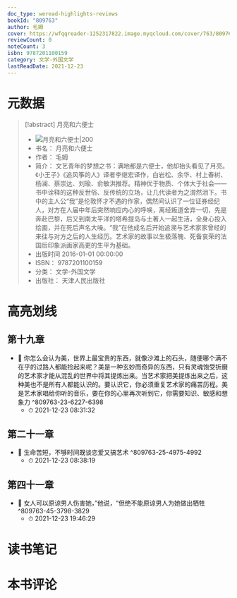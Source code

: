 ```yaml
---
doc_type: weread-highlights-reviews
bookId: "809763"
author: 毛姆
cover: https://wfqqreader-1252317822.image.myqcloud.com/cover/763/809763/t7_809763.jpg
reviewCount: 0
noteCount: 3
isbn: 9787201100159
category: 文学-外国文学
lastReadDate: 2021-12-23
---
```

# 元数据
> [!abstract] 月亮和六便士
> - ![ 月亮和六便士|200](https://wfqqreader-1252317822.image.myqcloud.com/cover/763/809763/t7_809763.jpg)
> - 书名： 月亮和六便士
> - 作者： 毛姆
> - 简介： 文艺青年的梦想之书：满地都是六便士，他却抬头看见了月亮。《小王子》《追风筝的人》译者李继宏译作，白岩松、余华、村上春树、杨澜、蔡崇达、刘瑜、俞敏洪推荐。精神优于物质、个体大于社会——书中诠释的这种反世俗、反传统的立场，让几代读者为之潸然泪下。书中的主人公“我”是伦敦怀才不遇的作家，偶然间认识了一位证券经纪人，对方在人届中年后突然响应内心的呼唤，离经叛道舍弃一切，先是奔赴巴黎，后又到南太平洋的塔希提岛与土著人一起生活，全身心投入绘画，并在死后声名大噪。“我”在他成名后开始追溯与艺术家家曾经的来往与对方之后的人生经历。艺术家的故事以生极落魄、死备哀荣的法国后印象派画家高更的生平为基础。
> - 出版时间 2016-01-01 00:00:00
> - ISBN： 9787201100159
> - 分类： 文学-外国文学
> - 出版社： 天津人民出版社

# 高亮划线

## 第十九章


- 📌 你怎么会认为美，世界上最宝贵的东西，就像沙滩上的石头，随便哪个满不在乎的过路人都能捡起来呢？美是一种玄妙而奇异的东西，只有灵魂饱受折磨的艺术家才能从混乱的世界中将其提炼出来。当艺术家把美提炼出来之后，这种美也不是所有人都能认识的。要认识它，你必须重复艺术家的痛苦历程。美是艺术家唱给你听的音乐，要在你的心里再次听到它，你需要知识、敏感和想象力 ^809763-23-6227-6398
    - ⏱ 2021-12-23 08:31:32 
## 第二十一章


- 📌 生命苦短，不够时间既谈恋爱又搞艺术 ^809763-25-4975-4992
    - ⏱ 2021-12-23 08:38:19 
## 第四十一章


- 📌 女人可以原谅男人伤害她，”他说，“但绝不能原谅男人为她做出牺牲 ^809763-45-3798-3829
    - ⏱ 2021-12-23 19:46:29 
# 读书笔记

# 本书评论

